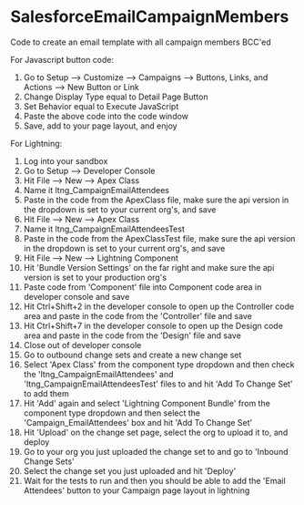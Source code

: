 # SalesforceEmailCampaignMembers  
Code to create an email template with all campaign members BCC'ed  
  
For Javascript button code:  
1. Go to Setup --> Customize --> Campaigns --> Buttons, Links, and Actions --> New Button or Link  
2. Change Display Type equal to Detail Page Button  
3. Set Behavior equal to Execute JavaScript  
4. Paste the above code into the code window  
5. Save, add to your page layout, and enjoy  

For Lightning:
1. Log into your sandbox
2. Go to Setup --> Developer Console
3. Hit File --> New --> Apex Class
4. Name it ltng_CampaignEmailAttendees
5. Paste in the code from the ApexClass file, make sure the api version in the dropdown is set to your current org's, and save
6. Hit File --> New --> Apex Class
7. Name it ltng_CampaignEmailAttendeesTest
8. Paste in the code from the ApexClassTest file, make sure the api version in the dropdown is set to your current org's, and save
9. Hit File --> New --> Lightning Component
10. Hit 'Bundle Version Settings' on the far right and make sure the api version is set to your production org's
11. Paste code from 'Component' file into Component code area in developer console and save
12. Hit Ctrl+Shift+2 in the developer console to open up the Controller code area and paste in the code from the 'Controller' file and save
13. Hit Ctrl+Shift+7 in the developer console to open up the Design code area and paste in the code from the 'Design' file and save
14. Close out of developer console
15. Go to outbound change sets and create a new change set
16. Select 'Apex Class' from the component type dropdown and then check the 'ltng_CampaignEmailAttendees' and 'ltng_CampaignEmailAttendeesTest' files to and hit 'Add To Change Set' to add them
17. Hit 'Add' again and select 'Lightning Component Bundle' from the component type dropdown and then select the 'Campaign_EmailAttendees' box and hit 'Add To Change Set'
18. Hit 'Upload' on the change set page, select the org to upload it to, and deploy
19. Go to your org you just uploaded the change set to and go to 'Inbound Change Sets'
20. Select the change set you just uploaded and hit 'Deploy'
21. Wait for the tests to run and then you should be able to add the 'Email Attendees' button to your Campaign page layout in lightning
